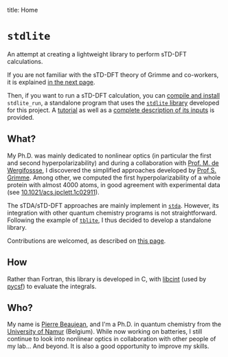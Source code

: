 title: Home

# `stdlite`

An attempt at creating a lightweight library to perform sTD-DFT calculations.

If you are not familiar with the sTD-DFT theory of Grimme and co-workers, it is explained [in the next page](theory.md).

Then, if you want to run a sTD-DFT calculation, you can [compile and install](build.md) `stdlite_run`, a standalone program that uses the [`stdlite` library](API/index.md) developed for this project.
A [tutorial](tutorial.md) as well as a [complete description of its inputs](app.md) is provided.

## What?

My Ph.D. was mainly dedicated to nonlinear optics (in particular the first and second hyperpolarizability) and during a collaboration with [Prof. M. de Wergifossse](https://uclouvain.be/en/research-institutes/imcn/most/prof-marc-de-wergifosse.html), I discovered the simplified approaches developed by [Prof S. Grimme](https://www.uni-bonn.de/en/research-and-teaching/research-profile/transdisciplinary-research-areas/tra-matter/members-directory/stefan-grimme).
Among other, we computed the first hyperpolarizability of a whole protein with almost 4000 atoms, in good agreement with experimental data (see [10.1021/acs.jpclett.1c02911](https://dx.doi.org/10.1021/acs.jpclett.1c02911)).

The sTDA/sTD-DFT approaches are mainly implement in [`stda`](https://github.com/grimme-lab/stda).
However, its integration with other quantum chemistry programs is not straightforward.
Following the example of [`tblite`](https://tblite.readthedocs.io/en/latest/), I thus decided to develop a standalone library.

Contributions are welcomed, as described on [this page](contributing.md).

## How

Rather than Fortran, this library is developed in C, with [libcint](https://github.com/sunqm/libcint) (used by [pycsf](https://pyscf.org/)) to evaluate the integrals. 

## Who?

My name is [Pierre Beaujean](https://pierrebeaujean.net), and I'm a Ph.D. in quantum chemistry from the [University of Namur](https://unamur.be) (Belgium).
While now working on batteries, I still continue to look into nonlinear optics in collaboration with other people of my lab... And beyond.
It is also a good opportunity to improve my skills.
